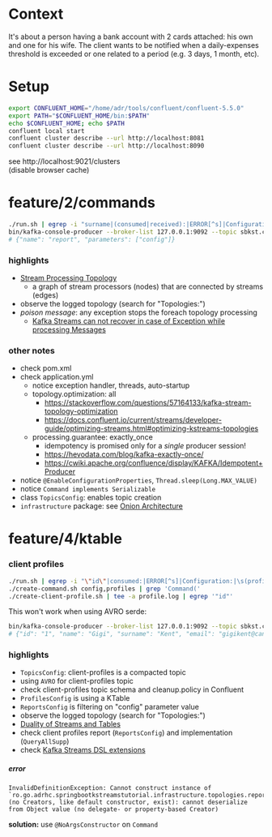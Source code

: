 # Context
It's about a person having a bank account with 2 cards attached: his own and one for his wife. The client wants to be notified when a daily-expenses threshold is exceeded or one related to a period (e.g. 3 days, 1 month, etc).
# Setup
```bash
export CONFLUENT_HOME="/home/adr/tools/confluent/confluent-5.5.0"
export PATH="$CONFLUENT_HOME/bin:$PATH"
echo $CONFLUENT_HOME; echo $PATH
confluent local start
confluent cluster describe --url http://localhost:8081
confluent cluster describe --url http://localhost:8090
```
see http://localhost:9021/clusters  
(disable browser cache)
# feature/2/commands
```bash
./run.sh | egrep -i "surname|(consumed|received):|ERROR[^s]|Configuration:|spring profiles|app version"
bin/kafka-console-producer --broker-list 127.0.0.1:9092 --topic sbkst.commands.v2
# {"name": "report", "parameters": ["config"]}
```
### highlights
- [Stream Processing Topology](https://kafka.apache.org/24/documentation/streams/core-concepts#streams_topology)
    - a graph of stream processors (nodes) that are connected by streams (edges)
- observe the logged topology (search for "Topologies:")
- *poison message*: any exception stops the foreach topology processing
    - [Kafka Streams can not recover in case of Exception while processing Messages](https://stackoverflow.com/questions/50388496/kafka-streams-can-not-recover-in-case-of-exception-while-processing-messages)
### other notes
- check pom.xml
- check application.yml
    - notice exception handler, threads, auto-startup
    - topology.optimization: all 
        - https://stackoverflow.com/questions/57164133/kafka-stream-topology-optimization
        - https://docs.confluent.io/current/streams/developer-guide/optimizing-streams.html#optimizing-kstreams-topologies
    - processing.guarantee: exactly_once
        - idempotency is promised only for a *single* producer session!
        - https://hevodata.com/blog/kafka-exactly-once/
        - https://cwiki.apache.org/confluence/display/KAFKA/Idempotent+Producer   
- notice `@EnableConfigurationProperties`, `Thread.sleep(Long.MAX_VALUE)`
- notice `Command implements Serializable`
- class `TopicsConfig`: enables topic creation
- `infrastructure` package: see [Onion Architecture](https://jeffreypalermo.com/blog/the-onion-architecture-part-1/)
# feature/4/ktable
### client profiles
```bash
./run.sh | egrep -i "\"id\"|consumed:|ERROR[^s]|Configuration:|\s(profiles|version)\s=|Client profiles:"
./create-command.sh config,profiles | grep 'Command('
./create-client-profile.sh | tee -a profile.log | egrep '"id"'
```
This won't work when using AVRO serde:
```bash
bin/kafka-console-producer --broker-list 127.0.0.1:9092 --topic sbkst.client-profiles.v2
# {"id": "1", "name": "Gigi", "surname": "Kent", "email": "gigikent@candva.ro", "phone": "0720000000", "dailyMaxAmount": 50, "periodMaxAmount": 150}
```
### highlights
- `TopicsConfig`: client-profiles is a compacted topic
- using `AVRO` for client-profiles topic
- check client-profiles topic schema and cleanup.policy in Confluent
- `ProfilesConfig` is using a KTable
- `ReportsConfig` is filtering on "config" parameter value
- observe the logged topology (search for "Topologies:")
- [Duality of Streams and Tables](https://kafka.apache.org/25/documentation/streams/core-concepts#streams-concepts-duality)
- check client profiles report (`ReportsConfig`) and implementation (`QueryAllSupp`)
- check [Kafka Streams DSL extensions](https://github.com/adrhc/kafka-streams-extensions)
##### error
```
InvalidDefinitionException: Cannot construct instance of `ro.go.adrhc.springbootkstreamstutorial.infrastructure.topologies.reports.messages.Command` (no Creators, like default constructor, exist): cannot deserialize from Object value (no delegate- or property-based Creator)
```             
**solution:** use `@NoArgsConstructor` on `Command`
